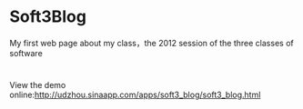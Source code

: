 Soft3Blog
=========

My first web page about my class，the 2012 session of the three classes of software
#
View the demo online:http://udzhou.sinaapp.com/apps/soft3_blog/soft3_blog.html